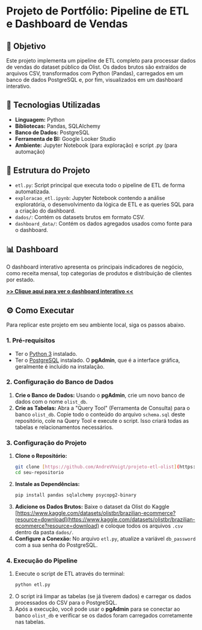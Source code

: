 # Projeto de Portfólio: Pipeline de ETL e Dashboard de Vendas

## 🎯 Objetivo
Este projeto implementa um pipeline de ETL completo para processar dados de vendas do dataset público da Olist. Os dados brutos são extraídos de arquivos CSV, transformados com Python (Pandas), carregados em um banco de dados PostgreSQL e, por fim, visualizados em um dashboard interativo.

## 🚀 Tecnologias Utilizadas
- **Linguagem:** Python
- **Bibliotecas:** Pandas, SQLAlchemy
- **Banco de Dados:** PostgreSQL
- **Ferramenta de BI:** Google Looker Studio
- **Ambiente:** Jupyter Notebook (para exploração) e script .py (para automação)

## 📁 Estrutura do Projeto
- `etl.py`: Script principal que executa todo o pipeline de ETL de forma automatizada.
- `exploracao_etl.ipynb`: Jupyter Notebook contendo a análise exploratória, o desenvolvimento da lógica de ETL e as queries SQL para a criação do dashboard.
- `dados/`: Contém os datasets brutos em formato CSV.
- `dashboard_data/`: Contém os dados agregados usados como fonte para o dashboard.

## 📊 Dashboard
O dashboard interativo apresenta os principais indicadores de negócio, como receita mensal, top categorias de produtos e distribuição de clientes por estado.

**[>> Clique aqui para ver o dashboard interativo <<](https://lookerstudio.google.com/reporting/74848e0d-43a6-4637-bb43-b380ca1b9603)**

## ⚙️ Como Executar

Para replicar este projeto em seu ambiente local, siga os passos abaixo.

### 1. Pré-requisitos
- Ter o [Python 3](https://www.python.org/downloads/) instalado.
- Ter o [PostgreSQL](https://www.postgresql.org/download/) instalado. O **pgAdmin**, que é a interface gráfica, geralmente é incluído na instalação.

### 2. Configuração do Banco de Dados
1.  **Crie o Banco de Dados:** Usando o **pgAdmin**, crie um novo banco de dados com o nome `olist_db`.
2.  **Crie as Tabelas:** Abra a "Query Tool" (Ferramenta de Consulta) para o banco `olist_db`. Copie todo o conteúdo do arquivo `schema.sql` deste repositório, cole na Query Tool e execute o script. Isso criará todas as tabelas e relacionamentos necessários.

### 3. Configuração do Projeto
1.  **Clone o Repositório:**
    ```bash
    git clone [https://github.com/AndreVVoigt/projeto-etl-olist](https://github.com/AndreVVoigt/projeto-etl-olist)
    cd seu-repositorio
    ```
2.  **Instale as Dependências:**
    ```bash
    pip install pandas sqlalchemy psycopg2-binary
    ```
3.  **Adicione os Dados Brutos:** Baixe o dataset da Olist do Kaggle [https://www.kaggle.com/datasets/olistbr/brazilian-ecommerce?resource=download](https://www.kaggle.com/datasets/olistbr/brazilian-ecommerce?resource=download) e coloque todos os arquivos `.csv` dentro da pasta `dados/`.
4.  **Configure a Conexão:** No arquivo `etl.py`, atualize a variável `db_password` com a sua senha do PostgreSQL.

### 4. Execução do Pipeline
1.  Execute o script de ETL através do terminal:
    ```bash
    python etl.py
    ```
2.  O script irá limpar as tabelas (se já tiverem dados) e carregar os dados processados do CSV para o PostgreSQL.
3.  Após a execução, você pode usar o **pgAdmin** para se conectar ao banco `olist_db` e verificar se os dados foram carregados corretamente nas tabelas.

